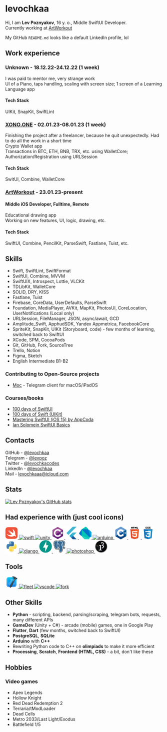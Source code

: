 # levochkaa
Hi, I am **Lev Poznyakov**, 16 y. o., Middle SwiftUI Developer.\
Currently working at [ArtWorkout](https://apps.apple.com/us/app/artworkout-learn-how-to-draw/id1564657118)

My GitHub `README.md` looks like a default LinkedIn profile, lol

## Work experience

### Unknown - 18.12.22-24.12.22 (1 week)
I was paid to mentor me, very strange work\
UI of a Piano, taps handling, scaling with screen size; 1 screen of a Learning Language app
#### Tech Stack
UIKit, SnapKit, SwiftLint

### [XONO.ONE](https://github.com/xono-one) - 02.01.23-08.01.23 (1 week)
Finishing the project after a freelancer, because he quit unexpectedly. Had to do all the work in a short time\
Crypto Wallet app\
Transactions in BTC, ETH, BNB, TRX, etc. using WalletCore; Authorization/Registration using URLSession
#### Tech Stack
SwitUI, Combine, WalletCore

### [ArtWorkout](https://apps.apple.com/us/app/artworkout-learn-how-to-draw/id1564657118) - 23.01.23-present
#### Middle iOS Developer, Fulltime, Remote
Educational drawing app\
Working on new features, UI, logic, drawing, etc.
#### Tech Stack
SwiftUI, Combine, PencilKit, ParseSwift, Fastlane, Tuist, etc.

## Skills
- Swift, SwiftLint, SwiftFormat
- SwiftUI, Combine, MVVM
- SwiftUIX, Introspect, Lottie, VLCKit
- TDLibKit, WalletCore
- SOLID, DRY, KISS
- Fastlane, Tuist
- Firebase, CoreData, UserDefaults, ParseSwift
- Foundation, MediaPlayer, AVKit, MapKit, PhotosUI, CoreLocation, UserNotifications (Local only)
- URLSession, FileManager, JSON, async/await, GCD
- Amplitude_Swift, ApphudSDK, Yandex Appmetrica, FacebookCore
- SpriteKit, SnapKit, UIKit (Storyboard, code) - few months of learning, switched back to SwiftUI
- XCode, SPM, CocoaPods
- Git, GitHub, Fork, SourceTree
- Trello, Notion
- Figma, Sketch
- English Intermediate B1-B2

### Contributing to Open-Source projects
- [Moc](https://github.com/mock-foundation/moc) - Telegram client for macOS/iPadOS

### Courses/books
- [100 days of SwiftUI](https://www.hackingwithswift.com/100/swiftui)
- [100 days of Swift (UIKit)](https://www.hackingwithswift.com/100)
- [Mastering SwiftUI (iOS 15) by AppCoda](https://www.appcoda.com/swiftui/)
- [Ian Solomein SwiftUI Basics](https://www.youtube.com/playlist?list=PLUb9K99oQb2t7TIFVQbht6KxWvJApvRu4)

## Contacts
GitHub - [@levochkaa](https://github.com/levochkaa/)\
Telegram - [@levpoz](https://levpoz.t.me/)\
Twitter - [@levochkacodes](https://twitter.com/levochkacodes/)\
LinkedIn - [@levochkaa](https://www.linkedin.com/in/levochkaa/)\
Mail - [levochkaaa@icloud.com](mailto:\levochkaaa@icloud.com)

## Stats
[![Lev Poznyakov's GitHub stats](https://github-readme-stats-sigma-five.vercel.app/api?username=levochkaa&show_icons=true&theme=dark)](https://github.com/anuraghazra/github-readme-stats)

## Had experience with (just cool icons)
<p align="left"> 
  <a href="https://developer.apple.com/swift/" target="_blank"> 
    <img src="https://raw.githubusercontent.com/devicons/devicon/master/icons/swift/swift-original.svg" alt="swift" width="40" height="40"/> 
  </a>
  <a href="https://developer.apple.com/xcode/swiftui/" target="_blank"> 
    <img src="https://developer.apple.com/assets/elements/icons/swiftui/swiftui-96x96_2x.png" alt="swift" width="40" height="40"/> 
  </a>
  <a href="https://unity.com/" target="_blank" rel="noreferrer"> 
    <img src="https://www.vectorlogo.zone/logos/unity3d/unity3d-icon.svg" alt="unity" width="40" height="40"/> 
  </a>
  <a href="https://www.w3schools.com/cs/" target="_blank"> 
    <img src="https://raw.githubusercontent.com/devicons/devicon/master/icons/csharp/csharp-original.svg" alt="c#" width="40" height="40"/> 
  </a> 
  <a href="https://flutter.dev" target="_blank" rel="noreferrer"> 
    <img src="https://github.com/devicons/devicon/blob/master/icons/flutter/flutter-original.svg" alt="flutter" width="40" height="40"/> 
  </a>
  <a href="https://dart.dev" target="_blank" rel="noreferrer"> 
    <img src="https://github.com/devicons/devicon/blob/master/icons/dart/dart-original.svg" alt="dart" width="40" height="40"/> 
  </a>
  <a href="https://www.arduino.cc/" target="_blank" rel="noreferrer"> 
    <img src="https://cdn.worldvectorlogo.com/logos/arduino-1.svg" alt="arduino" width="40" height="40"/> 
  </a>
  <a href="https://www.w3schools.com/cpp/" target="_blank" rel="noreferrer"> 
    <img src="https://raw.githubusercontent.com/devicons/devicon/master/icons/cplusplus/cplusplus-original.svg" alt="c++" width="40" height="40"/> 
  </a>
  <a href="https://www.w3.org/html/" target="_blank" rel="noreferrer"> 
    <img src="https://raw.githubusercontent.com/devicons/devicon/master/icons/html5/html5-original-wordmark.svg" alt="html5" width="40" height="40"/> 
  </a>
  <a href="https://www.w3schools.com/css/" target="_blank" rel="noreferrer"> 
    <img src="https://raw.githubusercontent.com/devicons/devicon/master/icons/css3/css3-original-wordmark.svg" alt="css3" width="40" height="40"/> 
  </a>
  <a href="https://www.python.org" target="_blank" rel="noreferrer"> 
    <img src="https://raw.githubusercontent.com/devicons/devicon/master/icons/python/python-original.svg" alt="python" width="40" height="40"/> 
  </a>
  <a href="https://www.djangoproject.com/" target="_blank" rel="noreferrer"> 
    <img src="https://cdn.worldvectorlogo.com/logos/django.svg" alt="django" width="40" height="40"/> 
  </a>
  <a href="https://fastapi.tiangolo.com" target="_blank" rel="noreferrer"> 
    <img src="https://github.com/devicons/devicon/blob/master/icons/fastapi/fastapi-original.svg" alt="fastapi" width="40" height="40"/> 
  </a>
  <a href="https://www.postgresql.org" target="_blank" rel="noreferrer"> 
    <img src="https://github.com/devicons/devicon/blob/master/icons/postgresql/postgresql-original.svg" alt="postgresql" width="40" height="40"/> 
  </a>
  <a href="https://www.photoshop.com/en" target="_blank" rel="noreferrer"> 
    <img src="https://jetsetcom.net/images/stories/Photoshop-CC-2020-icon-600px.png" alt="photoshop" width="40" height="40"/> 
  </a>
  <a href="https://processing.org" target="_blank" rel="noreferrer"> 
    <img src="https://github.com/devicons/devicon/blob/master/icons/processing/processing-original.svg" alt="processing" width="40" height="40"/> 
  </a>
</p>

## Tools
<p align="left">
  <a href="https://developer.apple.com/xcode/" target="_blank" rel="noreferrer"> 
    <img src="https://github.com/devicons/devicon/blob/master/icons/xcode/xcode-original.svg" alt="xcode" width="40" height="40"/> 
  </a>
  <a href="https://www.jetbrains.com/fleet/" target="_blank" rel="noreferrer"> 
    <img src="https://www.jetbrains.com/_assets/www/fleet/inc/overview-content/img/fleet-logo.65f4a04c59fc3ba93bb5e181050891c5.png" alt="fleet" width="40" height="40"/> 
  </a>
  <a href="https://code.visualstudio.com" target="_blank" rel="noreferrer"> 
    <img src="https://upload.wikimedia.org/wikipedia/commons/thumb/9/9a/Visual_Studio_Code_1.35_icon.svg/2048px-Visual_Studio_Code_1.35_icon.svg.png" alt="vscode" width="40" height="40"/> 
  </a>
  <a href="https://git-fork.com" target="_blank" rel="noreferrer"> 
    <img src="https://git-fork.com/images/logo.png" alt="fork" width="40" height="40"/> 
  </a>
</p>

## Other Skills
- **Python** - scripting, backend, parsing/scraping, telegram bots, requests, many different APIs
- **GameDev** (Unity + C#) - arcade (mobile) games, one in Google Play
- **Flutter**, **Dart** (few months, switched back to SwiftUI)
- **PostgreSQL**, **SQLite**
- **Arduino** with **C++**
- Rewriting Python code to C++ on **olimpiads** to make it more efficient
- **Processing**, **Scratch**, **Frontend (HTML, CSS)** - a bit, don't like these

## Hobbies
### Video games
- Apex Legends
- Hollow Knight
- Red Dead Redemption 2
- Terraria/tModLoader
- Dead Cells
- Metro 2033/Last Light/Exodus
- Battlefield 1/5

